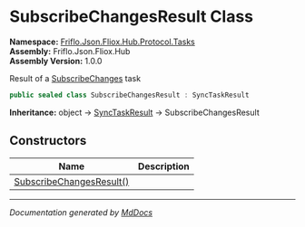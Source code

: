 ﻿<!--  
  <auto-generated>   
    The contents of this file were generated by a tool.  
    Changes to this file may be list if the file is regenerated  
  </auto-generated>   
-->

# SubscribeChangesResult Class

**Namespace:** [Friflo.Json.Fliox.Hub.Protocol.Tasks](../index.md)  
**Assembly:** Friflo.Json.Fliox.Hub  
**Assembly Version:** 1.0.0

Result of a [SubscribeChanges](../SubscribeChanges/index.md) task

```csharp
public sealed class SubscribeChangesResult : SyncTaskResult
```

**Inheritance:** object → [SyncTaskResult](../SyncTaskResult/index.md) → SubscribeChangesResult

## Constructors

| Name                                              | Description |
| ------------------------------------------------- | ----------- |
| [SubscribeChangesResult()](constructors/index.md) |             |

___

*Documentation generated by [MdDocs](https://github.com/ap0llo/mddocs)*
